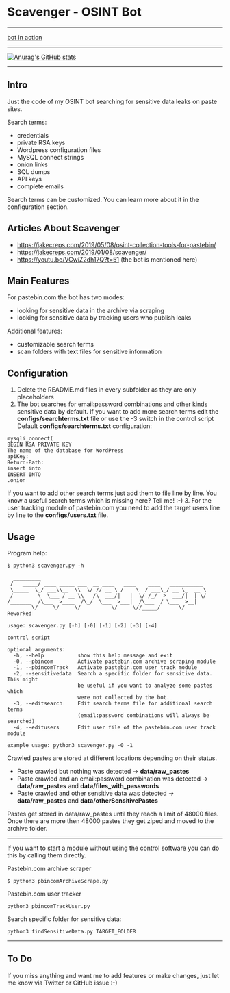 # Scavenger - OSINT Bot

---

[bot in action](https://twitter.com/leak_scavenger)

---

[![Anurag's GitHub stats](https://github-readme-stats.vercel.app/api?username=rndinfosecguy)](https://github.com/anuraghazra/github-readme-stats)

---

## Intro
Just the code of my OSINT bot searching for sensitive data leaks on paste sites.

Search terms:
- credentials
- private RSA keys
- Wordpress configuration files
- MySQL connect strings
- onion links
- SQL dumps
- API keys
- complete emails

Search terms can be customized. You can learn more about it in the configuration section.

## Articles About Scavenger
- https://jakecreps.com/2019/05/08/osint-collection-tools-for-pastebin/
- https://jakecreps.com/2019/01/08/scavenger/
- https://youtu.be/VCwiZ2dh17Q?t=51 (the bot is mentioned here)

## Main Features

For pastebin.com the bot has two modes:
- looking for sensitive data in the archive via scraping
- looking for sensitive data by tracking users who publish leaks

Additional features:
- customizable search terms
- scan folders with text files for sensitive information

## Configuration

1. Delete the README.md files in every subfolder as they are only placeholders 
2. The bot searches for email:password combinations and other kinds sensitive data by default. If you want to add more search terms edit the __configs/searchterms.txt__ file or use the -3 switch in the control script
Default __configs/searchterms.txt__ configuration:
```console
mysqli_connect(
BEGIN RSA PRIVATE KEY
The name of the database for WordPress
apiKey:
Return-Path:
insert into
INSERT INTO
.onion
```
If you want to add other search terms just add them to file line by line.
You know a useful search terms which is missing here? Tell me! :-)
3. For the user tracking module of pastebin.com you need to add the target users line by line to the __configs/users.txt__ file.

## Usage

Program help:
```console
$ python3 scavenger.py -h

  _________
 /   _____/ ____ _____ ___  __ ____   ____    ____   ___________
 \_____  \_/ ___\\__  \\  \/ // __ \ /    \  / ___\_/ __ \_  __ \
 /        \  \___ / __ \\   /\  ___/|   |  \/ /_/  >  ___/|  | \/
/_______  /\___  >____  /\_/  \___  >___|  /\___  / \___  >__|
        \/     \/     \/          \/     \//_____/      \/       Reworked

usage: scavenger.py [-h] [-0] [-1] [-2] [-3] [-4]

control script

optional arguments:
  -h, --help           show this help message and exit
  -0, --pbincom        Activate pastebin.com archive scraping module
  -1, --pbincomTrack   Activate pastebin.com user track module
  -2, --sensitivedata  Search a specific folder for sensitive data. This might
                       be useful if you want to analyze some pastes which
                       were not collected by the bot.
  -3, --editsearch     Edit search terms file for additional search terms
                       (email:password combinations will always be searched)
  -4, --editusers      Edit user file of the pastebin.com user track module

example usage: python3 scavenger.py -0 -1
```

Crawled pastes are stored at different locations depending on their status.
- Paste crawled but nothing was detected -> __data/raw_pastes__
- Paste crawled and an email:password combination was detected -> __data/raw_pastes__ and __data/files_with_passwords__
- Paste crawled and other sensitive data was detected -> __data/raw_pastes__ and __data/otherSensitivePastes__

Pastes get stored in data/raw_pastes until they reach a limit of 48000 files.
Once there are more then 48000 pastes they get ziped and moved to the archive folder.

---

If you want to start a module without using the control software you can do this by calling them directly.

Pastebin.com archive scraper
```console
$ python3 pbincomArchiveScrape.py
```

Pastebin.com user tracker
```console
python3 pbincomTrackUser.py
```

Search specific folder for sensitive data:
```console
python3 findSensitiveData.py TARGET_FOLDER
```

---

## To Do

If you miss anything and want me to add features or make changes, just let me know via Twitter or GitHub issue :-)

